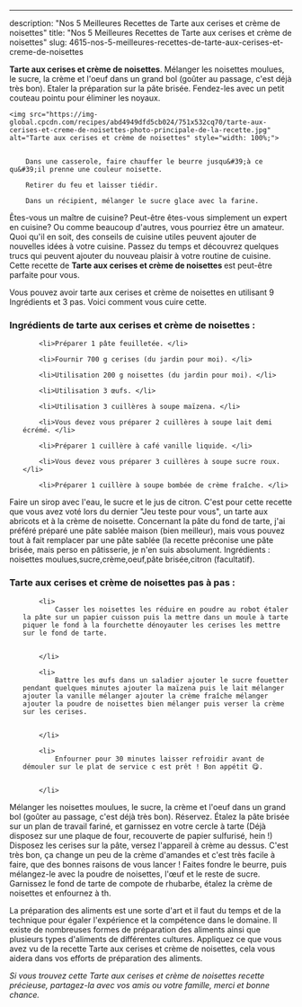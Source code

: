 ---
description: "Nos 5 Meilleures Recettes de Tarte aux cerises et crème de noisettes"
title: "Nos 5 Meilleures Recettes de Tarte aux cerises et crème de noisettes"
slug: 4615-nos-5-meilleures-recettes-de-tarte-aux-cerises-et-creme-de-noisettes

<p>
	<strong>Tarte aux cerises et crème de noisettes</strong>. 
	Mélanger les noisettes moulues, le sucre, la crème et l&#39;oeuf dans un grand bol (goûter au passage, c&#39;est déjà très bon). Etaler la préparation sur la pâte brisée. Fendez-les avec un petit couteau pointu pour éliminer les noyaux.
</p>
<p>
	
	<img src="https://img-global.cpcdn.com/recipes/abd4949dfd5cb024/751x532cq70/tarte-aux-cerises-et-creme-de-noisettes-photo-principale-de-la-recette.jpg" alt="Tarte aux cerises et crème de noisettes" style="width: 100%;">
	
	
		Dans une casserole, faire chauffer le beurre jusqu&#39;à ce qu&#39;il prenne une couleur noisette.
	
		Retirer du feu et laisser tiédir.
	
		Dans un récipient, mélanger le sucre glace avec la farine.
	
</p>

Êtes-vous un maître de cuisine? Peut-être êtes-vous simplement un expert en cuisine? Ou comme beaucoup d'autres, vous pourriez être un amateur. Quoi qu'il en soit, des conseils de cuisine utiles peuvent ajouter de nouvelles idées à votre cuisine. Passez du temps et découvrez quelques trucs qui peuvent ajouter du nouveau plaisir à votre routine de cuisine. Cette recette de <strong> Tarte aux cerises et crème de noisettes </strong> est peut-être parfaite pour vous.

<!--inarticleads1-->

Vous pouvez avoir tarte aux cerises et crème de noisettes en utilisant 9 Ingrédients et 3 pas. Voici comment vous cuire cette.

<h3>Ingrédients de tarte aux cerises et crème de noisettes :</h3>

<ol>
	
		<li>Préparer 1 pâte feuilletée. </li>
	
		<li>Fournir 700 g cerises (du jardin pour moi). </li>
	
		<li>Utilisation 200 g noisettes (du jardin pour moi). </li>
	
		<li>Utilisation 3 œufs. </li>
	
		<li>Utilisation 3 cuillères à soupe maïzena. </li>
	
		<li>Vous devez vous préparer 2 cuillères à soupe lait demi écrémé. </li>
	
		<li>Préparer 1 cuillère à café vanille liquide. </li>
	
		<li>Vous devez vous préparer 3 cuillères à soupe sucre roux. </li>
	
		<li>Préparer 1 cuillère à soupe bombée de crème fraîche. </li>
	
</ol>

Faire un sirop avec l&#39;eau, le sucre et le jus de citron. C&#39;est pour cette recette que vous avez voté lors du dernier &#34;Jeu teste pour vous&#34;, un tarte aux abricots et à la crème de noisette. Concernant la pâte du fond de tarte, j&#39;ai préféré préparé une pâte sablée maison (bien meilleur), mais vous pouvez tout à fait remplacer par une pâte sablée (la recette préconise une pâte brisée, mais perso en pâtisserie, je n&#39;en suis absolument. Ingrédients : noisettes moulues,sucre,crème,oeuf,pâte brisée,citron (facultatif). 

<!--inarticleads2-->

<h3>Tarte aux cerises et crème de noisettes pas à pas :</h3>

<ol>
	
		<li>
			Casser les noisettes les réduire en poudre au robot étaler la pâte sur un papier cuisson puis la mettre dans un moule à tarte piquer le fond à la fourchette dénoyauter les cerises les mettre sur le fond de tarte.
			
			
		</li>
	
		<li>
			Battre les œufs dans un saladier ajouter le sucre fouetter pendant quelques minutes ajouter la maïzena puis le lait mélanger ajouter la vanille mélanger ajouter la crème fraîche mélanger ajouter la poudre de noisettes bien mélanger puis verser la crème sur les cerises.
			
			
		</li>
	
		<li>
			Enfourner pour 30 minutes laisser refroidir avant de démouler sur le plat de service c est prêt ! Bon appétit 😋.
			
			
		</li>
	
</ol>

Mélanger les noisettes moulues, le sucre, la crème et l&#39;oeuf dans un grand bol (goûter au passage, c&#39;est déjà très bon). Réservez. Étalez la pâte brisée sur un plan de travail fariné, et garnissez en votre cercle à tarte (Déjà disposez sur une plaque de four, recouverte de papier sulfurisé, hein !) Disposez les cerises sur la pâte, versez l&#39;appareil à crème au dessus. C&#39;est très bon, ça change un peu de la crème d&#39;amandes et c&#39;est très facile à faire, que des bonnes raisons de vous lancer ! Faites fondre le beurre, puis mélangez-le avec la poudre de noisettes, l&#39;œuf et le reste de sucre. Garnissez le fond de tarte de compote de rhubarbe, étalez la crème de noisettes et enfournez à th. 

<!--inarticleads1-->

<p>
La préparation des aliments est une sorte d'art et il faut du temps et de la technique pour égaler l'expérience et la compétence dans le domaine. Il existe de nombreuses formes de préparation des aliments ainsi que plusieurs types d'aliments de différentes cultures. Appliquez ce que vous avez vu de la recette Tarte aux cerises et crème de noisettes, cela vous aidera dans vos efforts de préparation des aliments.
</p>

<p>
<i>Si vous trouvez cette Tarte aux cerises et crème de noisettes recette précieuse, partagez-la avec vos amis ou votre famille, merci et bonne chance.</i>
</p>
